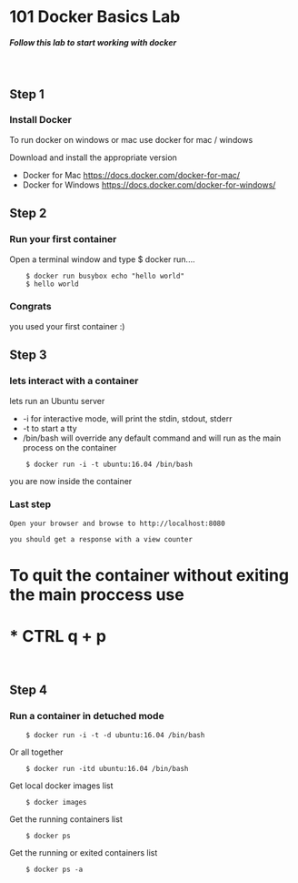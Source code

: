 # 101 Docker Basics Lab

##### Follow this lab to start working with docker 

<br>

## Step 1 
### Install Docker

To run docker on windows or mac use docker for mac / windows 
 
Download and install the appropriate version 

* Docker for Mac https://docs.docker.com/docker-for-mac/
* Docker for Windows https://docs.docker.com/docker-for-windows/



## Step 2 
### Run your first container 

Open a terminal window and type $ docker run....
```{r, engine='bash', count_lines}
    $ docker run busybox echo "hello world"
    $ hello world
```

### Congrats 
you used your first container :)



## Step 3 
### lets interact with a container 

lets run an Ubuntu server 

* -i for interactive mode,
   will print the stdin, stdout, stderr 
* -t to start a tty
* /bin/bash will override any default command and will run as the main process on the container 

```{r, engine='bash', count_lines}
    $ docker run -i -t ubuntu:16.04 /bin/bash
```
you are now inside the container 
### Last step 

    Open your browser and browse to http://localhost:8080 

    you should get a response with a view counter 

# To quit the container without exiting the main proccess use 
# *  CTRL q + p 

<br>

## Step 4 
### Run a container in detuched mode 

```{r, engine='bash', count_lines}
    $ docker run -i -t -d ubuntu:16.04 /bin/bash
```

Or all together 
```{r, engine='bash', count_lines}
    $ docker run -itd ubuntu:16.04 /bin/bash
```

Get local docker images list 

```{r, engine='bash', count_lines}
    $ docker images
```

Get the running containers list 

```{r, engine='bash', count_lines}
    $ docker ps
```

Get the running or exited containers list 

```{r, engine='bash', count_lines}
    $ docker ps -a
```
